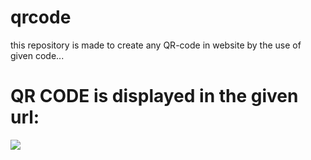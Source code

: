 # qrcode
this repository is made to create any QR-code in website by the use of given code...

# QR CODE is displayed in the given url:

![](http://localhost:3999)
